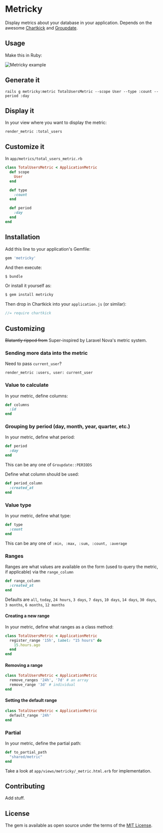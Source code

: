 # Metricky
Display metrics about your database in your application. Depends on the awesome [Chartkick](https://github.com/ankane/chartkick) and [Groupdate](https://github.com/ankane/groupdate).

## Usage

Make this in Ruby:

<img src="https://i.imgur.com/PQhFyAE.png" alt="Metricky example">

## Generate it 

`rails g metricky:metric TotalUsersMetric --scope User --type :count --period :day`

## Display it 

In your view where you want to display the metric: 

```erbruby
render_metric :total_users
```

## Customize it 

In `app/metrics/total_users_metric.rb`

```ruby 
class TotalUsersMetric < ApplicationMetric 
  def scope
    User
  end

  def type
    :count
  end

  def period
    :day 
  end
end
```

## Installation
Add this line to your application's Gemfile:

```ruby
gem 'metricky'
```

And then execute:
```bash
$ bundle
```

Or install it yourself as:
```bash
$ gem install metricky
```

Then drop in Chartkick into your `application.js` (or similar):

```javascript
//= require chartkick
```

## Customizing

~~Blatantly ripped from~~ Super-inspired by Laravel Nova's metric system.

### Sending more data into the metric

Need to pass `current_user`? 

```erbruby
render_metric :users, user: current_user 
```

### Value to calculate

In your metric, define columns:

```ruby 
def columns
  :id 
end
```

### Grouping by period (day, month, year, quarter, etc.)

In your metric, define what period:

```ruby
def period 
  :day 
end
```

This can be any one of `Groupdate::PERIODS`

Define what column should be used:

```ruby
def period_column
  :created_at 
end
```

### Value type 

In your metric, define what type:

```ruby
def type 
  :count 
end
```

This can be any one of `:min, :max, :sum, :count, :average`

### Ranges

Ranges are what values are available on the form (used to query the metric, if applicable) via the `range_column`

```ruby 
def range_column
  :created_at
end
```

Defaults are `all`, `today`, `24 hours`, `3 days`, `7 days`, `10 days`, `14 days`, `30 days`, `3 months`, `6 months`, `12 months`

#### Creating a new range
In your metric, define what ranges as a class method:

```ruby
class TotalUsersMetric < ApplicationMetric
  register_range '15h', label: "15 hours" do 
    15.hours.ago   
  end
end
```

#### Removing a range

```ruby
class TotalUsersMetric < ApplicationMetric
  remove_ranges '24h', '7d' # an array 
  remove_range '3d' # individual 
end
```

#### Setting the default range 

```ruby
class TotalUsersMetric < ApplicationMetric
  default_range '24h'
end
```

### Partial

In your metric, define the partial path:

```ruby 
def to_partial_path
  "shared/metric"
end
```

Take a look at `app/views/metricky/_metric.html.erb` for implementation.

## Contributing
Add stuff.

## License
The gem is available as open source under the terms of the [MIT License](https://opensource.org/licenses/MIT).
